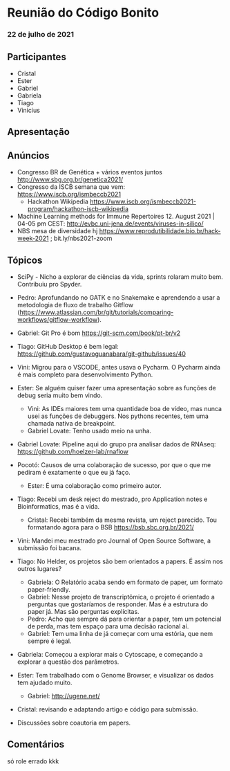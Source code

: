 # Reunião do Código Bonito
### 22 de julho de 2021

## Participantes
- Cristal
- Ester
- Gabriel
- Gabriela
- Tiago
- Vinicius

## Apresentação 


## Anúncios
- Congresso BR de Genética + vários eventos juntos http://www.sbg.org.br/genetica2021/
- Congresso da ISCB semana que vem: https://www.iscb.org/ismbeccb2021 
    - Hackathon Wikipedia https://www.iscb.org/ismbeccb2021-program/hackathon-iscb-wikipedia 
- Machine Learning methods for Immune Repertoires 12. August 2021 | 04-05 pm CEST: http://evbc.uni-jena.de/events/viruses-in-silico/
- NBS mesa de diversidade hj https://www.reprodutibilidade.bio.br/hack-week-2021 ; bit.ly/nbs2021-zoom

## Tópicos
- SciPy - Nicho a explorar de ciências da vida, sprints rolaram muito bem. Contribuiu pro Spyder. 

- Pedro: Aprofundando no GATK e no Snakemake e aprendendo a usar a metodologia de fluxo de trabalho Gitflow (https://www.atlassian.com/br/git/tutorials/comparing-workflows/gitflow-workflow). 

- Gabriel: Git Pro é bom https://git-scm.com/book/pt-br/v2

- Tiago: GitHub Desktop é bem legal: https://github.com/gustavoguanabara/git-github/issues/40 

- Vini: Migrou para o VSCODE, antes usava o Pycharm. O Pycharm ainda é mais completo para desenvolvimento Python. 

- Ester: Se alguém quiser fazer uma apresentação sobre as funções de debug seria muito bem vindo. 
    - Vini: As IDEs maiores tem uma quantidade boa de vídeo, mas nunca usei as funções de debuggers. Nos pythons recentes, tem uma chamada nativa de breakpoint. 
    - Gabriel Lovate: Tenho usado meio na unha. 

- Gabriel Lovate: Pipeline aqui do grupo pra analisar dados de RNAseq: https://github.com/hoelzer-lab/rnaflow

- Pocotó: Causos de uma colaboração de sucesso, por que o que me pediram é exatamente o que eu já faço. 
    - Ester: É uma colaboração como primeiro autor. 

- Tiago: Recebi um desk reject do mestrado, pro Application notes e Bioinformatics, mas é a vida. 
    - Cristal: Recebi também da mesma revista, um reject parecido. Tou formatando agora para o BSB https://bsb.sbc.org.br/2021/ 

- Vini: Mandei meu mestrado pro Journal of Open Source Software, a submissão foi bacana. 

- Tiago: No Helder, os projetos são bem orientados a papers. É assim nos outros lugares?
    - Gabriela: O Relatório acaba sendo em formato de paper, um formato paper-friendly. 
    - Gabriel: Nesse projeto de transcriptômica, o projeto é orientado a perguntas que gostaríamos de responder. Mas é a estrutura do paper já. Mas são perguntas explícitas.
    - Pedro: Acho que sempre dá para orientar a paper, tem um potencial de perda, mas tem espaço para uma decisão racional aí. 
    - Gabriel: Tem uma linha de já começar com uma estória, que nem sempre é legal.

- Gabriela: Começou a explorar mais o Cytoscape, e começando a explorar a questão dos parâmetros. 

- Ester: Tem trabalhado com o Genome Browser, e visualizar os dados tem ajudado muito. 
    - Gabriel: http://ugene.net/ 

- Cristal: revisando e adaptando artigo e código para submissão.

- Discussões sobre coautoria em papers.

## Comentários
só role errado kkk
